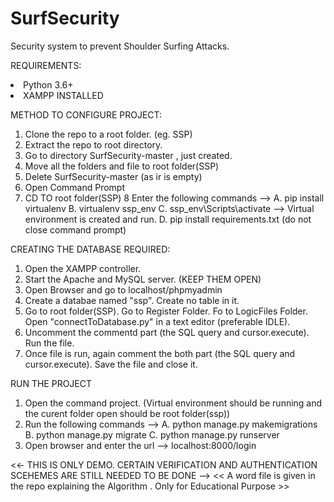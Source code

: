 # SurfSecurity
Security system to prevent Shoulder Surfing Attacks.

REQUIREMENTS:
<li> Python 3.6+ </li>
<li> XAMPP INSTALLED </li>

METHOD TO CONFIGURE PROJECT:
1. Clone the repo to a root folder. (eg. SSP)
2. Extract the repo to root directory.
3. Go to directory SurfSecurity-master , just created.
4. Move all the folders and file to root folder(SSP)
5. Delete SurfSecurity-master (as ir is empty)
6. Open Command Prompt
7. CD TO root folder(SSP)
8 Enter the following commands -->
  A. pip install virtualenv
  B. virtualenv ssp_env
  C. ssp_env\Scripts\activate
--> Virtual environment is created and run.
  D. pip install requirements.txt
(do not close command prompt)

CREATING THE DATABASE REQUIRED:
1. Open the XAMPP controller.
2. Start the Apache and MySQL server. (KEEP THEM OPEN)
3. Open Browser and go to localhost/phpmyadmin
4. Create a databae named "ssp". Create no table in it.
5. Go to root folder(SSP). Go to Register Folder. Fo to LogicFiles Folder. Open "connectToDatabase.py" in a text editor (preferable IDLE).
6. Uncomment the commentd part (the SQL query and cursor.execute). Run the file.
7. Once file is run, again comment the both part (the SQL query and cursor.execute). Save the file and close it.

RUN THE PROJECT
1. Open the command project. (Virtual environment should be running and the curent folder open should be root folder(ssp))
2. Run the following commands -->
  A. python manage.py makemigrations
  B. python manage.py migrate
  C. python manage.py runserver
3. Open browser and enter the url --> localhost:8000/login

<<- THIS IS ONLY DEMO. CERTAIN VERIFICATION AND AUTHENTICATION SCEHEMES ARE STILL NEEDED TO BE DONE -->
<< A word file is given in the repo explaining the Algorithm . Only for Educational Purpose >>
 
